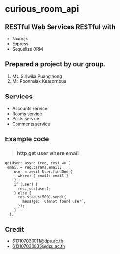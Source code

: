 # curious_room_api
## RESTful Web Services RESTful with 
* Node.js 
* Express
* Sequelize ORM 

## Prepared a project by our group.
1. Ms. Siriwika Puangthong
2. Mr. Poonnalak Keasornbua

## Services
* Accounts service
* Rooms service
* Posts service
* Comments service

## Example code
> ### http get user where email
```
getUser: async (req, res) => {
 email = req.params.email;
    user = await User.findOne({
      where: { email: email },
    });
    if (user) {
      res.json(user);
    } else {
      res.status(500).send({
        message: `Cannot found user`,
      });
    }
  }, 
  ```

## Credit
* 610107030011@dpu.ac.th
* 610107030035@dpu.ac.th
